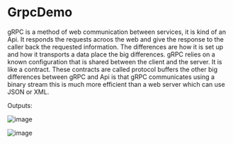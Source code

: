 # GrpcDemo

gRPC is a method of web communication between services, it is kind of an Api.
It responds the requests acroos the web and give the response to the caller back the requested information.
The differences are how it is set up and how it transports a data place the big differences.
gRPC relies on a known configuration that is shared between the client and the server. It is like a contract.
These contracts are called protocol buffers the other big differences between gRPC and Api is that gRPC communicates
using a binary stream this is much more efficient than a web server which can use JSON or XML.



Outputs:

![image](https://user-images.githubusercontent.com/71450016/109273813-bf15d680-7823-11eb-80c8-a3a6c2b5d326.png)


![image](https://user-images.githubusercontent.com/71450016/109273618-7bbb6800-7823-11eb-8d66-d0cb69a4f9f1.png)
